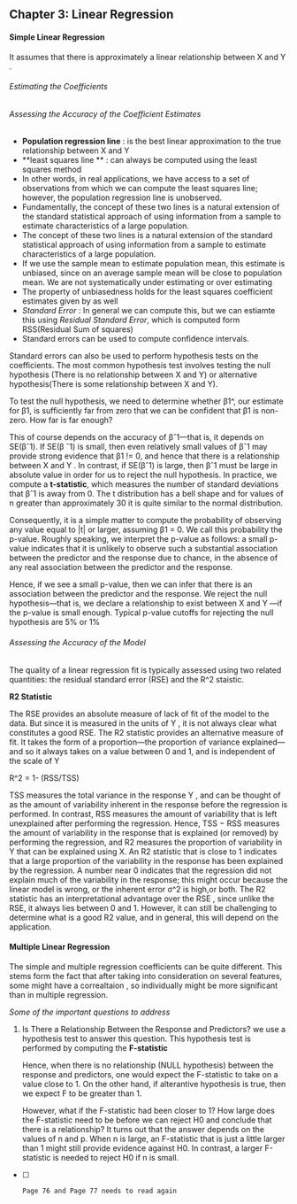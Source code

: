 ## Chapter 3: Linear Regression

#### Simple Linear Regression
It assumes that there is approximately a linear relationship between X and Y .

###### Estimating the Coefficients

###### Assessing the Accuracy of the Coefficient Estimates

- **Population regression line** : is the best linear approximation to the true relationship between X and Y
- **least squares line ** : can always be computed using the least squares method
-  In other words, in real applications, we have access to a set of observations from which we can compute the least squares line; however, the population regression line is unobserved.
-  Fundamentally, the concept of these two lines is a natural extension of the standard statistical approach of using information from a sample to estimate characteristics of a large population.
-  The concept of these two lines is a natural extension of the standard statistical approach of using information from a sample to estimate characteristics of a large population.
-  If we use the sample mean to estimate population mean, this estimate is unbiased, since on an average sample mean will be close to population mean. We are not systematically under estimating or over estimating
-  The property of unbiasedness holds for the least squares coefficient estimates given by as well
-  *Standard Error* : In general we can compute this, but we can estiamte this using *Residual Standard Error*, which is computed form RSS(Residual Sum of squares)
-  Standard errors can be used to compute confidence intervals. 

Standard errors can also be used to perform hypothesis tests on the coefficients. The most common hypothesis test involves testing the null hypothesis (There is no relationship between X and Y) or alternative hypothesis(There is some relationship between X and Y).

To test the null hypothesis, we need to determine whether β1^, our estimate for β1, is sufficiently far from zero that we can  be confident that β1 is non-zero. How far is far enough?

This of course depends on the accuracy of βˆ1—that is, it depends on SE(βˆ1). If SE(β ˆ1) is small, then even relatively small values of βˆ1 may provide strong evidence that β1 != 0, and hence that there is a relationship between X and Y . In contrast, if SE(βˆ1) is large, then βˆ1 must be large in absolute value in order for us to reject the null hypothesis. In practice, we compute a **t-statistic**, which measures the number of standard deviations that βˆ1 is away from 0. 
The t distribution has a bell shape and for values of n greater than approximately 30 it is quite similar to the normal distribution.

Consequently, it is a simple matter to compute the probability of observing any value equal to |t| or larger, assuming β1 = 0. We call this probability the p-value. Roughly speaking, we interpret the p-value as follows: a small p-value indicates that it is unlikely to observe such a substantial association between the predictor and the response due to chance, in the absence of any real association between the predictor and the response.

Hence, if we see a small p-value, then we can infer that there is an association between the predictor and the response. We reject the null hypothesis—that is, we declare a relationship to exist between X and Y —if the p-value is small enough. Typical p-value cutoffs for rejecting the null hypothesis are 5% or 1%

###### Assessing the Accuracy of the Model

The quality of a linear regression fit is typically assessed using two related quantities: the residual standard error (RSE) and the R^2 staistic.

**R2 Statistic** 

The RSE provides an absolute measure of lack of fit of the model to the data. But since it is measured in the units of Y , it is not always clear what constitutes a good RSE. The R2 statistic provides an alternative measure of fit. It takes the form of a proportion—the proportion of variance explained—and so it always takes on a value between 0 and 1, and is independent of the scale of Y

R^2 = 1- (RSS/TSS)

TSS measures the total variance in the response Y , and can be thought of as the amount of variability inherent in the response before the regression is performed. In contrast, RSS measures the amount of variability that is left unexplained after performing the regression. Hence, TSS − RSS measures the amount of variability in the response that is explained (or removed) by performing the regression, and R2 measures the proportion of variability in Y that can be explained using X. An R2 statistic that is close to 1 indicates that a large proportion of the variability in the response has been explained by the regression. A number near 0 indicates that the regression did not explain much of the variability in the response; this might occur because the linear model is wrong, or the inherent error σ^2 is high,or both.
The R2 statistic has an interpretational advantage over the RSE , since unlike the RSE, it always lies between 0 and 1. However, it can still be challenging to determine what is a good R2 value, and in general, this will depend on the application.

#### Multiple Linear Regression

The simple and multiple regression coefficients can be quite different. This stems form the fact that after taking into consideration on several features, some might have a correaltaion , so individually might be more significant than in multiple regression.

*Some of the important questions to address*

1. Is There a Relationship Between the Response and Predictors?
	we use a hypothesis test to answer this question. This hypothesis test is performed by computing the **F-statistic** 
    
    Hence, when there is no relationship (NULL hypothesis) between the response and predictors, one would expect the F-statistic to take on a value close to 1. On the other hand, if alterantive hypothesis is true, then we expect F to be greater than 1.
    
    However, what if the F-statistic had been closer to 1? How large does the F-statistic need to be before we can reject H0 and conclude that there is a relationship? It turns out that the answer depends on the values of n and p. When n is large, an F-statistic that is just a little larger than 1 might still provide evidence against H0. In contrast, a larger F-statistic is needed to reject H0 if n is small.
    
- [ ]     Page 76 and Page 77 needs to read again

